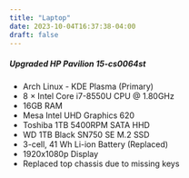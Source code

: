 ```yaml
---
title: "Laptop"
date: 2023-10-04T16:37:38-04:00
draft: false
---
```


##### Upgraded HP Pavilion 15-cs0064st
 - Arch Linux - KDE Plasma (Primary) 
 - 8 × Intel Core i7-8550U CPU @ 1.80GHz
 - 16GB RAM
 - Mesa Intel UHD Graphics 620
 - Toshiba 1TB 5400RPM SATA HHD
 - WD 1TB Black SN750 SE M.2 SSD
 - 3-cell, 41 Wh Li-ion Battery (Replaced)
 - 1920x1080p Display
 - Replaced top chassis due to missing keys
